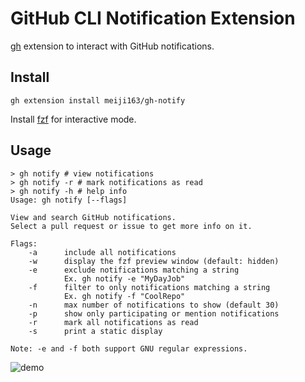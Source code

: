 # GitHub CLI Notification Extension

[gh](https://github.com/cli/cli) extension to interact with GitHub notifications.

## Install
```
gh extension install meiji163/gh-notify
```

Install [fzf](https://github.com/junegunn/fzf) for interactive mode.

## Usage
```
> gh notify # view notifications
> gh notify -r # mark notifications as read
> gh notify -h # help info
Usage: gh notify [--flags]

View and search GitHub notifications.
Select a pull request or issue to get more info on it.

Flags:
    -a      include all notifications
    -w      display the fzf preview window (default: hidden)
    -e      exclude notifications matching a string
            Ex. gh notify -e "MyDayJob"
    -f      filter to only notifications matching a string
            Ex. gh notify -f "CoolRepo"
    -n      max number of notifications to show (default 30)
    -p      show only participating or mention notifications
    -r      mark all notifications as read
    -s      print a static display

Note: -e and -f both support GNU regular expressions.
```

![demo](https://i.imgur.com/Lv308LC.gif)
